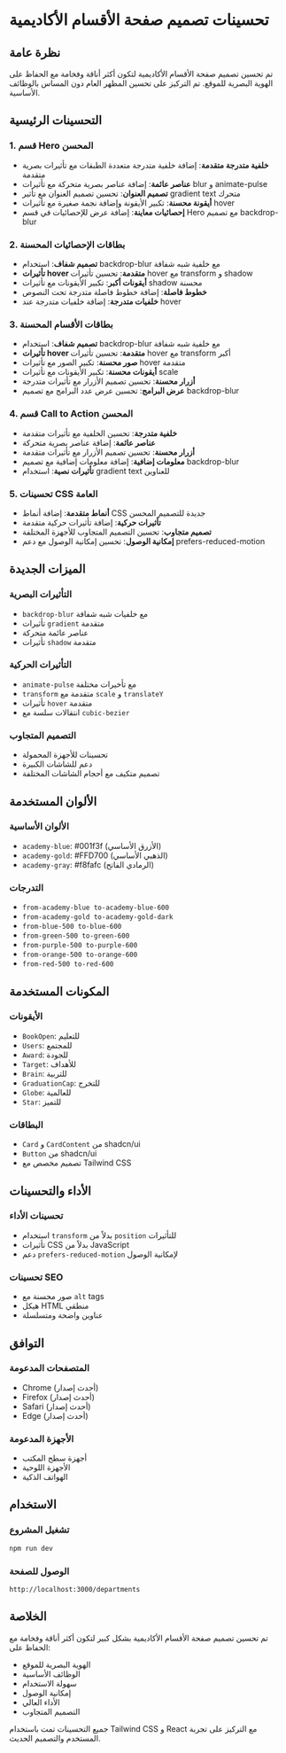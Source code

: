 # تحسينات تصميم صفحة الأقسام الأكاديمية

## نظرة عامة
تم تحسين تصميم صفحة الأقسام الأكاديمية لتكون أكثر أناقة وفخامة مع الحفاظ على الهوية البصرية للموقع. تم التركيز على تحسين المظهر العام دون المساس بالوظائف الأساسية.

## التحسينات الرئيسية

### 1. قسم Hero المحسن
- **خلفية متدرجة متقدمة**: إضافة خلفية متدرجة متعددة الطبقات مع تأثيرات بصرية متقدمة
- **عناصر عائمة**: إضافة عناصر بصرية متحركة مع تأثيرات blur و animate-pulse
- **تصميم العنوان**: تحسين تصميم العنوان مع تأثير gradient text متحرك
- **أيقونة محسنة**: تكبير الأيقونة وإضافة نجمة صغيرة مع تأثيرات hover
- **إحصائيات معاينة**: إضافة عرض للإحصائيات في قسم Hero مع تصميم backdrop-blur

### 2. بطاقات الإحصائيات المحسنة
- **تصميم شفاف**: استخدام backdrop-blur مع خلفية شبه شفافة
- **تأثيرات hover متقدمة**: تحسين تأثيرات hover مع transform و shadow
- **أيقونات أكبر**: تكبير الأيقونات مع تأثيرات shadow محسنة
- **خطوط فاصلة**: إضافة خطوط فاصلة متدرجة تحت النصوص
- **خلفيات متدرجة**: إضافة خلفيات متدرجة عند hover

### 3. بطاقات الأقسام المحسنة
- **تصميم شفاف**: استخدام backdrop-blur مع خلفية شبه شفافة
- **تأثيرات hover متقدمة**: تحسين تأثيرات hover مع transform أكبر
- **صور محسنة**: تكبير الصور مع تأثيرات hover متقدمة
- **أيقونات محسنة**: تكبير الأيقونات مع تأثيرات scale
- **أزرار محسنة**: تحسين تصميم الأزرار مع تأثيرات متدرجة
- **عرض البرامج**: تحسين عرض عدد البرامج مع تصميم backdrop-blur

### 4. قسم Call to Action المحسن
- **خلفية متدرجة**: تحسين الخلفية مع تأثيرات متقدمة
- **عناصر عائمة**: إضافة عناصر بصرية متحركة
- **أزرار محسنة**: تحسين تصميم الأزرار مع تأثيرات متقدمة
- **معلومات إضافية**: إضافة معلومات إضافية مع تصميم backdrop-blur
- **تأثيرات نصية**: استخدام gradient text للعناوين

### 5. تحسينات CSS العامة
- **أنماط متقدمة**: إضافة أنماط CSS جديدة للتصميم المحسن
- **تأثيرات حركية**: إضافة تأثيرات حركية متقدمة
- **تصميم متجاوب**: تحسين التصميم المتجاوب للأجهزة المختلفة
- **إمكانية الوصول**: تحسين إمكانية الوصول مع دعم prefers-reduced-motion

## الميزات الجديدة

### التأثيرات البصرية
- `backdrop-blur` مع خلفيات شبه شفافة
- تأثيرات `gradient` متقدمة
- عناصر عائمة متحركة
- تأثيرات `shadow` متقدمة

### التأثيرات الحركية
- `animate-pulse` مع تأخيرات مختلفة
- `transform` متقدمة مع `scale` و `translateY`
- تأثيرات `hover` متقدمة
- انتقالات سلسة مع `cubic-bezier`

### التصميم المتجاوب
- تحسينات للأجهزة المحمولة
- دعم للشاشات الكبيرة
- تصميم متكيف مع أحجام الشاشات المختلفة

## الألوان المستخدمة

### الألوان الأساسية
- `academy-blue`: #001f3f (الأزرق الأساسي)
- `academy-gold`: #FFD700 (الذهبي الأساسي)
- `academy-gray`: #f8fafc (الرمادي الفاتح)

### التدرجات
- `from-academy-blue to-academy-blue-600`
- `from-academy-gold to-academy-gold-dark`
- `from-blue-500 to-blue-600`
- `from-green-500 to-green-600`
- `from-purple-500 to-purple-600`
- `from-orange-500 to-orange-600`
- `from-red-500 to-red-600`

## المكونات المستخدمة

### الأيقونات
- `BookOpen`: للتعليم
- `Users`: للمجتمع
- `Award`: للجودة
- `Target`: للأهداف
- `Brain`: للتربية
- `GraduationCap`: للتخرج
- `Globe`: للعالمية
- `Star`: للتميز

### البطاقات
- `Card` و `CardContent` من shadcn/ui
- `Button` من shadcn/ui
- تصميم مخصص مع Tailwind CSS

## الأداء والتحسينات

### تحسينات الأداء
- استخدام `transform` بدلاً من `position` للتأثيرات
- تأثيرات CSS بدلاً من JavaScript
- دعم `prefers-reduced-motion` لإمكانية الوصول

### تحسينات SEO
- صور محسنة مع `alt` tags
- هيكل HTML منطقي
- عناوين واضحة ومتسلسلة

## التوافق

### المتصفحات المدعومة
- Chrome (أحدث إصدار)
- Firefox (أحدث إصدار)
- Safari (أحدث إصدار)
- Edge (أحدث إصدار)

### الأجهزة المدعومة
- أجهزة سطح المكتب
- الأجهزة اللوحية
- الهواتف الذكية

## الاستخدام

### تشغيل المشروع
```bash
npm run dev
```

### الوصول للصفحة
```
http://localhost:3000/departments
```

## الخلاصة

تم تحسين تصميم صفحة الأقسام الأكاديمية بشكل كبير لتكون أكثر أناقة وفخامة مع الحفاظ على:
- الهوية البصرية للموقع
- الوظائف الأساسية
- سهولة الاستخدام
- إمكانية الوصول
- الأداء العالي
- التصميم المتجاوب

جميع التحسينات تمت باستخدام Tailwind CSS و React مع التركيز على تجربة المستخدم والتصميم الحديث.